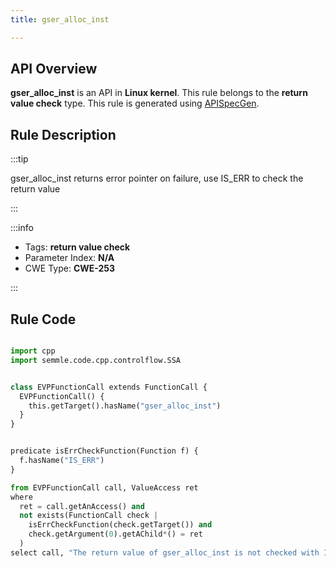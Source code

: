 ```yaml
---
title: gser_alloc_inst

---
```



## API Overview
**gser_alloc_inst** is an API in **Linux kernel**. This rule belongs to the **return value check** type. This rule is generated using [APISpecGen](../../tools/APISpecGen).
## Rule Description

:::tip

gser_alloc_inst returns error pointer on failure, use IS_ERR to check the return value

:::

:::info

- Tags: **return value check**
- Parameter Index: **N/A**
- CWE Type: **CWE-253**

:::

## Rule Code
```python

import cpp
import semmle.code.cpp.controlflow.SSA


class EVPFunctionCall extends FunctionCall {
  EVPFunctionCall() {
    this.getTarget().hasName("gser_alloc_inst")
  }
}


predicate isErrCheckFunction(Function f) {
  f.hasName("IS_ERR") 
}

from EVPFunctionCall call, ValueAccess ret
where
  ret = call.getAnAccess() and
  not exists(FunctionCall check |
    isErrCheckFunction(check.getTarget()) and
    check.getArgument(0).getAChild*() = ret
  )
select call, "The return value of gser_alloc_inst is not checked with IS_ERR."
    
```